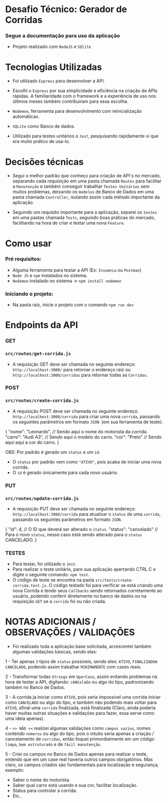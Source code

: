 # Desafio Técnico: Gerador de Corridas

### Segue a documentação para uso da aplicação

- Projeto realizado com `NodeJS` e `SQlite`

# Tecnologias Utilizadas
- Foi utilizado `Express` para desenvolver a API.

- Escolhi o `Express` por sua simplicidade e eficiência na criação de APIs rápidas. A familiaridade com o framework e a experiência de uso nos últimos meses também contribuíram para essa escolha.

- `Nodemon`, ferramenta para desenvolvimento com reinicialização automáticao.

- `SQLite` como Banco de dados.

- Utilizado para testes unitários o `Jest`, pesquisando rápidamente vi que era muito prático de usa-lo.

# Decisões técnicas
- Segui o melhor padrão que conheço para criação de API's no mercado, separando cada requisição em uma pasta chamada `Routes` para facilitar a `Manutenção` e também conseguir trabalhar `Testes Unitários` sem muitos problemas, deixando os `modelos` de Banco de Dados em uma pasta chamada `Controller`, isolando assim cada método importante da aplicação.

- Seguindo um requisito importante para a aplicação, separei os `testes` em uma pastas chamada `Tests`, seguindo boas práticas do mercado, facilitando na hora de criar e testar uma nova `Feature`.

# Como usar
### Pré requisitos:
- Alguma ferramenta para testar a API (Ex: `Insomnia` ou `Postman`)
- `Node JS` e `npm` instalados no sistema.
- `Nodemon` instalado no sistema -> `npm install nodemon`

 ### Iniciando o projeto:
- Na pasta raiz, inicie o projeto com o comando `npm run dev`

# Endpoints da API

### GET
### `src/routes/get-corrida.js`
- A requisição GET deve ser chamada no seguinte endereço: `http://localhost:3000/` para retornar o endereço raiz
ou `http://localhost:3000/corridas` para retornar todas as `Corridas`.

### POST
### `src/routes/create-corrida.js`
- A requisição POST deve ser chamada no seguinte endereço: `http://localhost:3000/corrida` para criar uma nova `corrida`,
passando os seguintes parâmetros em formato `JSON `(em sua ferramenta de teste):

{
	"nome": "Leonardo", // Sendo aqui o nome do motorista da corrida.
	"carro": "Audi A3", // Sendo aqui o modelo do carro.
	"cor": "Preto" // Sendo aqui aqui a cor do carro.
}

OBS: Por padrão é gerado um `status` e um `id`.
- O `status` por padrão vem como `"ATIVO"`, pois acaba de iniciar uma nova corrida.
- O `id` é gerado únicamente para cada novo usuário.

### PUT
### `src/routes/update-corrida.js`
- A requisição PUT deve ser chamada no seguinte endereço: `http://localhost:3000/corrida` para atualizar o `status` de uma `corrida`, passando os seguintes parâmetros em formato `JSON`.

{
	"id": 4, // O ID que deverá ser alterado o `status`.
	"status": "cancelado" // Para o novo `status`, nesse caso está sendo alterado para o `status` CANCELADO.
}

### TESTES
- Para testar, foi utilizado o `Jest`.
- Para realizar o teste unitário, pare sua aplicação apertando CTRL C e digite o seguinte comando: `npm test`.
- O código de teste se encontra na pasta `src/tests/create-corrida.test.js`. O código testado foi para verificar se
está criando uma nova Corrida e tendo seus `Callbacks` sendo retornados corretamente ao usuário, podendo conferir diretamente no banco de dados ou na requisição `GET` se a `corrida` foi ou não criada.

# NOTAS ADICIONAIS / OBSERVAÇÕES / VALIDAÇÕES 
- Foi realizado toda a aplicação base solicitada, acrescentei também algumas validações básicas, sendo elas:

1 - Ter apenas `3` tipos de `status` possiveis, sendo eles: `ATIVO`, `FINALIZADO`e `CANCELADO`, podendo assim trabalhar ``MINIMAMENTE`` com cases reais.

2 - Transformar todas `Strings` em `UperCase`, assim evitando problemas na hora de testar a API, digitando: `cANCelaDo` ou algo do tipo, padronizando também no Banco de Dados.

3 - A corrida ja iniciar como `ATIVO`, pois seria impossivel uma corrida iniciar como `CANCELADO` ou algo do tipo, e também não podendo mais voltar para `ATIVO`, afinal uma `corrida` finalizada, está finalizada (Claro, ainda poderia haver muitas outras situações e validações para fazer, essa serve como uma ideia apenas).

4 - `>> NÃO <<` realizei algumas validações como `campos vazios`, nomes contendo `números` ou algo do tipo, pois o intuito seria apenas a criação / cancelamento de `corridas`, então foquei primordialmente em um código `limpo`, `bem estruturado` e de `fácil manutenção`.

5 - Criei os campos no Banco de Dados apenas para realizar o teste, entendo que em um case real haveria outros campos obrigatórios. Mas claro, os campos criados são fundamentais para localização e segurança, exemplo:
- Saber o nome do motorista.
- Saber qual carro está usando e sua cor, facilitar localização.
- Status para controlar a corrida.
- Etc..
